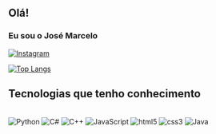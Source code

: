 ## Olá!
### Eu sou o José Marcelo 

[![Instagram](https://img.shields.io/badge/Instagram-E4405F?style=for-the-badge&logo=instagram&logoColor=white)](https://www.instagram.com/jose.marcelo204/)

[![Top Langs](https://github-readme-stats.vercel.app/api/top-langs/?username=Carvalho204&layout=compact)](https://github.com/anuraghazra/github-readme-stats)

## Tecnologias que tenho conhecimento 

<div style="display: inline_block"><br/>
    <img alt="Python" src="https://img.shields.io/badge/Python-14354C?style=for-the-badge&logo=python&logoColor=white" />
    <img alt="C#" src="https://img.shields.io/badge/C%23-239120?style=for-the-badge&logo=c-sharp&logoColor=white" />
    <img alt="C++" src="https://img.shields.io/badge/C%2B%2B-00599C?style=for-the-badge&logo=c%2B%2B&logoColor=white" />
    <img alt="JavaScript" src="https://img.shields.io/badge/JavaScript-323330?style=for-the-badge&logo=javascript&logoColor=F7DF1E" />
    <img alt="html5" src="https://img.shields.io/badge/HTML5-E34F26?style=for-the-badge&logo=html5&logoColor=white" />
    <img alt="css3" src="https://img.shields.io/badge/CSS3-1572B6?style=for-the-badge&logo=css3&logoColor=white" />
     <img alt="Java" src="https://img.shields.io/badge/Java-ED8B00?style=for-the-badge&logo=java&logoColor=white" />
    
</div>
